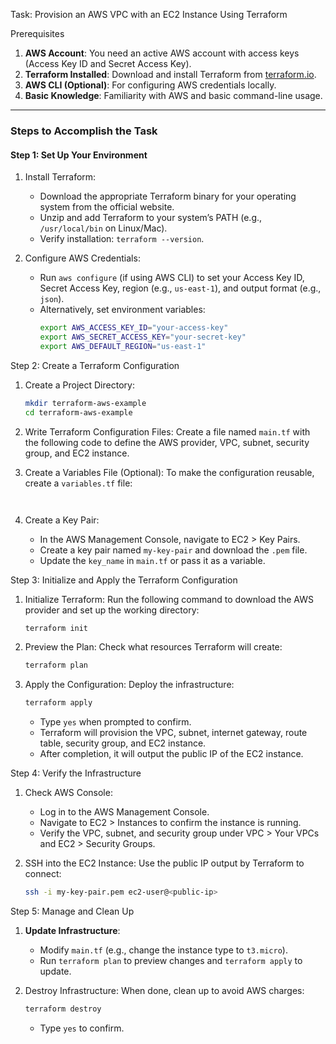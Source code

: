 Task: Provision an AWS VPC with an EC2 Instance Using Terraform

Prerequisites
1. **AWS Account**: You need an active AWS account with access keys (Access Key ID and Secret Access Key).
2. **Terraform Installed**: Download and install Terraform from [terraform.io](https://www.terraform.io/downloads.html).
3. **AWS CLI (Optional)**: For configuring AWS credentials locally.
4. **Basic Knowledge**: Familiarity with AWS and basic command-line usage.

---

### Steps to Accomplish the Task

#### Step 1: Set Up Your Environment
1. Install Terraform:
   - Download the appropriate Terraform binary for your operating system from the official website.
   - Unzip and add Terraform to your system’s PATH (e.g., `/usr/local/bin` on Linux/Mac).
   - Verify installation: `terraform --version`.

2. Configure AWS Credentials:
   - Run `aws configure` (if using AWS CLI) to set your Access Key ID, Secret Access Key, region (e.g., `us-east-1`), and output format (e.g., `json`).
   - Alternatively, set environment variables:
     ```bash
     export AWS_ACCESS_KEY_ID="your-access-key"
     export AWS_SECRET_ACCESS_KEY="your-secret-key"
     export AWS_DEFAULT_REGION="us-east-1"
     ```

Step 2: Create a Terraform Configuration
1. Create a Project Directory:
   ```bash
   mkdir terraform-aws-example
   cd terraform-aws-example
   ```

2. Write Terraform Configuration Files:
   Create a file named `main.tf` with the following code to define the AWS provider, VPC, subnet, security group, and EC2 instance.

3. Create a Variables File (Optional):
   To make the configuration reusable, create a `variables.tf` file:
   ```hcl
  
4. Create a Key Pair:
   - In the AWS Management Console, navigate to EC2 > Key Pairs.
   - Create a key pair named `my-key-pair` and download the `.pem` file.
   - Update the `key_name` in `main.tf` or pass it as a variable.

Step 3: Initialize and Apply the Terraform Configuration
1. Initialize Terraform:
   Run the following command to download the AWS provider and set up the working directory:
   ```bash
   terraform init
   ```

2. Preview the Plan:
   Check what resources Terraform will create:
   ```bash
   terraform plan
   ```

3. Apply the Configuration:
   Deploy the infrastructure:
   ```bash
   terraform apply
   ```
   - Type `yes` when prompted to confirm.
   - Terraform will provision the VPC, subnet, internet gateway, route table, security group, and EC2 instance.
   - After completion, it will output the public IP of the EC2 instance.

Step 4: Verify the Infrastructure
1. Check AWS Console:
   - Log in to the AWS Management Console.
   - Navigate to EC2 > Instances to confirm the instance is running.
   - Verify the VPC, subnet, and security group under VPC > Your VPCs and EC2 > Security Groups.

2. SSH into the EC2 Instance:
   Use the public IP output by Terraform to connect:
   ```bash
   ssh -i my-key-pair.pem ec2-user@<public-ip>
   ```

Step 5: Manage and Clean Up
1. **Update Infrastructure**:
   - Modify `main.tf` (e.g., change the instance type to `t3.micro`).
   - Run `terraform plan` to preview changes and `terraform apply` to update.

2. Destroy Infrastructure:
   When done, clean up to avoid AWS charges:
   ```bash
   terraform destroy
   ```
   - Type `yes` to confirm.

